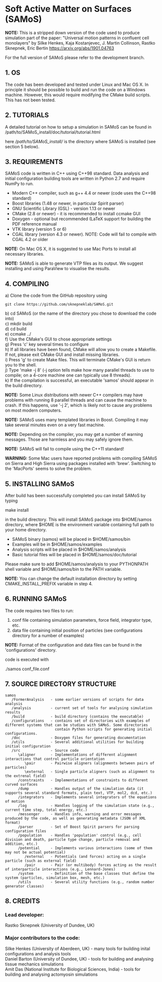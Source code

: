 
# Soft Active Matter on Surfaces (SAMoS)

**NOTE:** This is a stripped down version of the code used to produce simulation part 
of the paper: "Universal motion patterns in confluent cell monolayers" by
Silke Henkes, Kaja Kostanjevec, J. Martin Collinson, Rastko Sknepnek, Eric Bertin
https://arxiv.org/abs/1901.04763

For the full version of SAMoS please refer to the development branch.

## 1. OS

The code has been developed and tested under Linux and Mac OS X. 
In principle it should be possible to build and run the code on 
a Windows machine. However, this would require modifying the CMake
build scripts. This has not been tested. 

## 2. TUTORIALS

A detailed tutorial on how to setup a simulation in SAMoS can be found in 
/path/to/SAMoS_install/doc/tutorial/tutorial.html

here */path/to/SAMoS_install/* is the directory where SAMoS is installed (see section 5 below).

## 3. REQUIREMENTS

SAMoS code is written in C++ using C++98 standard. Data analysis and initial configuration 
building tools are written in Python 2.7 and require NumPy to run.

* Modern C++ compiler, such as g++ 4.4 or newer (code uses the C++98 standard)
* Boost libraries (1.48 or newer, in particular Spirit parser)
* GNU Scientific Library (GSL) - version 1.13 or newer 
* CMake (2.8 or newer) - it is recommended to install ccmake GUI
* Doxygen - optional but recommended (LaTeX support for building the PDF reference manual
* VTK library (version 5 or 6)
* CGAL library (version 4.3 or newer). NOTE: Code will fail to compile with CGAL 4.2 or older

**NOTE:** On Mac OS X, it is suggested to use Mac Ports to install all necessary libraries.

**NOTE:** SAMoS is able to generate VTP files as its output. We suggest installing and using ParaView 
to visualise the results. 

## 4. COMPILING 

a) Clone the code from the GitHub repository using 

    git clone https://github.com/sknepneklab/SAMoS.git

b) cd SAMoS (or the name of the directory you chose to download the code into) <br />
c) mkdir build <br />
d) cd build <br />
e) ccmake ../ <br />
f) Use the CMake's GUI to chose appropriate settings <br />
g) Press 'c' key several times to configure <br />
h) If all libraries have been found, CMake will allow you to create a Makefile. If not, please exit CMake GUI and install missing libraries. <br />
i) Press 'g' to create Make files. This will terminate CMake's GUI is return you to the shell. <br />
j) Type 'make -j 8' (-j option tells make how many parallel threads to use to compile; on a 4-core machine one can typically use 8 threads). <br /> 
k) If the compilation is successful, an executable 'samos' should appear in the build directory.

**NOTE:** Some Linux distributions with newer C++ compilers may have problems with running 8 parallel threads and can cause the machine to crash. 
If this happens, use '-j 2', which is likely not to cause any problems on most modern computers. 

**NOTE:** SAMoS uses many templated libraries in Boost. Compiling it may take several minutes even on a very fast machine.

**NOTE:** Depending on the compiler, you may get a number of warning messages. Those are harmless and you may safely ignore them.  

**NOTE:** SAMoS will fail to compile using the C++11 standard! 

**WARNING:** Some Mac users have reported problems with compiling SAMoS on Sierra and High Sierra using packages installed with 'brew'. Switching to 
the 'MacPorts' seems to solve the problem.   

## 5. INSTALLING SAMoS 

After build has been successfully completed you can install SAMoS by typing 

make install 

in the build directory. This will install SAMoS package into $HOME/samos directory, where $HOME is 
the environment variable containing full path to your home directory. 

  - SAMoS binary (samos) will be placed in $HOME/samos/bin 
  - Examples will be in  $HOME/samos/examples 
  - Analysis scripts will be placed in $HOME/samos/analysis 
  - Basic tutorial files will be placed in $HOME/samos/doc/tutorial

Please make sure to add $HOME/samos/analysis to your PYTHONPATH shell variable and $HOME/samos/bin to the PATH variable.

**NOTE:** You can change the default installation directory by setting CMAKE_INSTALL_PREFIX variable in step 4. 


## 6. RUNNING SAMoS

The code requires two files to run:

   1. conf file containing simulation parameters, force field, integrator type, etc.
   2. data file containing initial position of particles (see configurations directory for a number of examples)

**NOTE:** Format of the configuration and data files can be found in the 'configurations' directory.

code is executed with 

./samos conf_file.conf

## 7. SOURCE DIRECTORY STRUCTURE

```
samos 
   /FormerAnalysis   - some earlier versions of scripts for data analysis
   /analysis         - current set of tools for analysing simulation results 
   /build            - build directory (contains the executable)
   /configurations   - contains set of directories with examples of different systems that can be studies with SAMoS. Some directories 
                       contain Python scripts for generating initial configurations. 
   /doc              - Doxygen files for generating documentation
   /utils            - Several additional utilities for building initial configuration 
   /src              - Source code 
      \aligner       - Implementations of different alignment interactions that control particle orientation 
         \pair       - Pairwise aligners (alignments between pairs of particles)
         \external   - Single particle aligners (such as alignment to the extrenal field)
      /constraints   - Implementations of constraints to different curved surfaces 
      /dump          - Handles output of the simulation data (it supports several standard formats, plain text, VTP, mol2, dcd, etc.)
      /integrators   - Implements several integrators of the equations of motion
      /log           - Handles logging of the simulation state (e.g., current time step, total energy, etc.)
      /messenger     - Handles info, warning and error messages produced by the code, as well as generating metadata (JSON of XML format)
      /parser        - Set of Boost Spirit parsers for parsing configuration files
      /population    - Handles 'population' control (e.g., cell division and death, particle type change, particle removal and addition, etc.)
      /potential     - Implements various interactions (some of them may not be actual potential)
         /external   - Potentials (and forces) acting on a single particle (such as external field)
         /pair       - Pair (or multibody) forces acting as the result of interparticle interactions (e.g., Lennard-Jones)
      /system        - Definition of the base classes that define the system (particles, simulation box, mesh, etc.)
      /utils         - Several utility functions (e.g., random number generator classes)
```

## 8. CREDITS

### Lead developer:

Rastko Sknepnek (University of Dundee, UK) 

### Major contributors to the code:

Silke Henkes (University of Aberdeen, UK)   - many tools for building inital configurations and analysis tools <br />
Daniel Barton (University of Dundee, UK)    - tools for building and analysing tissue mechanics simulations <br />
Amit Das (National Institute for Biological Sciences, India)  - tools for building and analysing actomyosin simulations 




